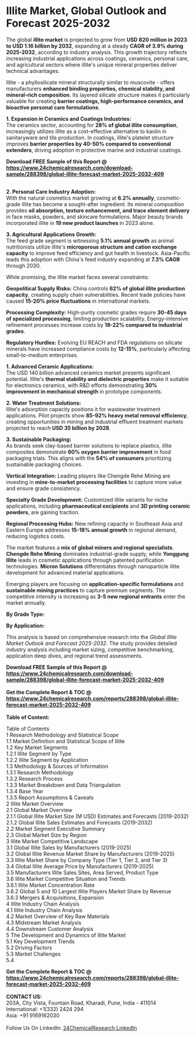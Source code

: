 <h1>Illite Market, Global Outlook and Forecast 2025-2032</h1><p>The global <strong>illite market</strong> is projected to grow from <strong>USD 820 million in 2023 to USD 1.16 billion by 2032</strong>, expanding at a steady <strong>CAGR of 3.9% during 2025-2032</strong>, according to industry analysis. This growth trajectory reflects increasing industrial applications across coatings, ceramics, personal care, and agricultural sectors where illite's unique mineral properties deliver technical advantages.</p><p>Illite - a phyllosilicate mineral structurally similar to muscovite - offers manufacturers <strong>enhanced binding properties, chemical stability, and mineral-rich composition</strong>. Its layered silicate structure makes it particularly valuable for creating <strong>barrier coatings, high-performance ceramics, and bioactive personal care formulations</strong>.</p><p><strong>1. Expansion in Ceramics and Coatings Industries:</strong><br>
The ceramics sector, accounting for <strong>28% of global illite consumption</strong>, increasingly utilizes illite as a cost-effective alternative to kaolin in sanitaryware and tile production. In coatings, illite's platelet structure improves <strong>barrier properties by 40-50% compared to conventional extenders</strong>, driving adoption in protective marine and industrial coatings.</p><div><b>Download FREE Sample of this Report @ 
            <a href="https://www.24chemicalresearch.com/download-sample/288398/global-illite-forecast-market-2025-2032-409">
            https://www.24chemicalresearch.com/download-sample/288398/global-illite-forecast-market-2025-2032-409</a></b></div><br><p><strong>2. Personal Care Industry Adoption:</strong><br>
With the natural cosmetics market growing at <strong>6.2% annually</strong>, cosmetic-grade illite has become a sought-after ingredient. Its mineral composition provides <strong>oil absorption, texture enhancement, and trace element delivery</strong> in face masks, powders, and skincare formulations. Major beauty brands incorporated illite in <strong>19 new product launches</strong> in 2023 alone.</p><p><strong>3. Agricultural Applications Growth:</strong><br>
The feed grade segment is witnessing <strong>5.1% annual growth</strong> as animal nutritionists utilize illite's <strong>microporous structure and cation exchange capacity</strong> to improve feed efficiency and gut health in livestock. Asia-Pacific leads this adoption with China's feed industry expanding at <strong>7.3% CAGR</strong> through 2030.</p><p>While promising, the illite market faces several constraints:</p><p><strong>Geopolitical Supply Risks:</strong> China controls <strong>62% of global illite production capacity</strong>, creating supply chain vulnerabilities. Recent trade policies have caused <strong>15-20% price fluctuations</strong> in international markets.</p><p><strong>Processing Complexity:</strong> High-purity cosmetic grades require <strong>30-45 days of specialized processing</strong>, limiting production scalability. Energy-intensive refinement processes increase costs by <strong>18-22% compared to industrial grades</strong>.</p><p><strong>Regulatory Hurdles:</strong> Evolving EU REACH and FDA regulations on silicate minerals have increased compliance costs by <strong>12-15%</strong>, particularly affecting small-to-medium enterprises.</p><p><strong>1. Advanced Ceramic Applications:</strong><br>
The USD 140 billion advanced ceramics market presents significant potential. Illite's <strong>thermal stability and dielectric properties</strong> make it suitable for electronics ceramics, with R&amp;D efforts demonstrating <strong>30% improvement in mechanical strength</strong> in prototype components.</p><p><strong>2. Water Treatment Solutions:</strong><br>
Illite's adsorption capacity positions it for wastewater treatment applications. Pilot projects show <strong>85-92% heavy metal removal efficiency</strong>, creating opportunities in mining and industrial effluent treatment markets projected to reach <strong>USD 35 billion by 2028</strong>.</p><p><strong>3. Sustainable Packaging:</strong><br>
As brands seek clay-based barrier solutions to replace plastics, illite composites demonstrate <strong>60% oxygen barrier improvement</strong> in food packaging trials. This aligns with the <strong>54% of consumers</strong> prioritizing sustainable packaging choices.</p><p><strong>Vertical Integration:</strong> Leading players like Chengde Rehe Mining are investing in <strong>mine-to-market processing facilities</strong> to capture more value and ensure grade consistency.</p><p><strong>Specialty Grade Development:</strong> Customized illite variants for niche applications, including <strong>pharmaceutical excipients</strong> and <strong>3D printing ceramic powders</strong>, are gaining traction.</p><p><strong>Regional Processing Hubs:</strong> New refining capacity in Southeast Asia and Eastern Europe addresses <strong>15-18% annual growth</strong> in regional demand, reducing logistics costs.</p><p>The market features a <strong>mix of global miners and regional specialists</strong>. <strong>Chengde Rehe Mining</strong> dominates industrial-grade supply, while <strong>Yonggung Illite</strong> leads in cosmetic applications through patented purification technologies. <strong>Micron Solutions</strong> differentiates through nanoparticle illite development for advanced material applications.</p><p>Emerging players are focusing on <strong>application-specific formulations</strong> and <strong>sustainable mining practices</strong> to capture premium segments. The competitive intensity is increasing as <strong>3-5 new regional entrants</strong> enter the market annually.</p><p><strong>By Grade Type:</strong></p><p><strong>By Application:</strong></p><p>This analysis is based on comprehensive research into the <em>Global Illite Market Outlook and Forecast 2025-2032</em>. The study provides detailed industry analysis including market sizing, competitive benchmarking, application deep dives, and regional trend assessments.</p><div><b>Download FREE Sample of this Report @ 
            <a href="https://www.24chemicalresearch.com/download-sample/288398/global-illite-forecast-market-2025-2032-409">
            https://www.24chemicalresearch.com/download-sample/288398/global-illite-forecast-market-2025-2032-409</a></b></div><br><div><b>Get the Complete Report & TOC @ 
            <a href="https://www.24chemicalresearch.com/reports/288398/global-illite-forecast-market-2025-2032-409">
            https://www.24chemicalresearch.com/reports/288398/global-illite-forecast-market-2025-2032-409</a></b></div><br>
            <b>Table of Content:</b><p>Table of Contents<br />
1 Research Methodology and Statistical Scope<br />
1.1 Market Definition and Statistical Scope of Illite<br />
1.2 Key Market Segments<br />
1.2.1 Illite Segment by Type<br />
1.2.2 Illite Segment by Application<br />
1.3 Methodology & Sources of Information<br />
1.3.1 Research Methodology<br />
1.3.2 Research Process<br />
1.3.3 Market Breakdown and Data Triangulation<br />
1.3.4 Base Year<br />
1.3.5 Report Assumptions & Caveats<br />
2 Illite Market Overview<br />
2.1 Global Market Overview<br />
2.1.1 Global Illite Market Size (M USD) Estimates and Forecasts (2019-2032)<br />
2.1.2 Global Illite Sales Estimates and Forecasts (2019-2032)<br />
2.2 Market Segment Executive Summary<br />
2.3 Global Market Size by Region<br />
3 Illite Market Competitive Landscape<br />
3.1 Global Illite Sales by Manufacturers (2019-2025)<br />
3.2 Global Illite Revenue Market Share by Manufacturers (2019-2025)<br />
3.3 Illite Market Share by Company Type (Tier 1, Tier 2, and Tier 3)<br />
3.4 Global Illite Average Price by Manufacturers (2019-2025)<br />
3.5 Manufacturers Illite Sales Sites, Area Served, Product Type<br />
3.6 Illite Market Competitive Situation and Trends<br />
3.6.1 Illite Market Concentration Rate<br />
3.6.2 Global 5 and 10 Largest Illite Players Market Share by Revenue<br />
3.6.3 Mergers & Acquisitions, Expansion<br />
4 Illite Industry Chain Analysis<br />
4.1 Illite Industry Chain Analysis<br />
4.2 Market Overview of Key Raw Materials<br />
4.3 Midstream Market Analysis<br />
4.4 Downstream Customer Analysis<br />
5 The Development and Dynamics of Illite Market <br />
5.1 Key Development Trends<br />
5.2 Driving Factors<br />
5.3 Market Challenges<br />
5.4 </p><div><b>Get the Complete Report & TOC @ 
            <a href="https://www.24chemicalresearch.com/reports/288398/global-illite-forecast-market-2025-2032-409">
            https://www.24chemicalresearch.com/reports/288398/global-illite-forecast-market-2025-2032-409</a></b></div><br><b>CONTACT US:</b><br>
            203A, City Vista, Fountain Road, Kharadi, Pune, India - 411014<br>
            International: +1(332) 2424 294<br>
            Asia: +91 9169162030 <br><br>
            Follow Us On LinkedIn: <a href="https://www.linkedin.com/company/24chemicalresearch/">24ChemicalResearch LinkedIn</a>